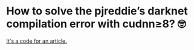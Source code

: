 # How to solve the pjreddie’s darknet compilation error with cudnn≥8? 🤓

[It's a code for an article.](https://medium.com/@syeasar.kuet/how-to-solve-the-pjreddies-darknet-compilation-error-with-cudnn-8-7ecc5fc82d57)
